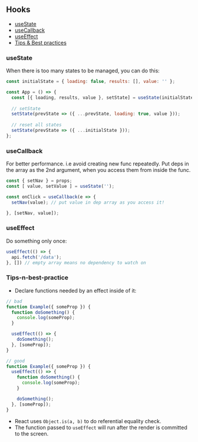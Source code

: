 ## Hooks
* [useState](#useState)
* [useCallback](#useCallback)
* [useEffect](#useEffect)
* [Tips & Best practices](#Tips-n-best-practice)


### useState
When there is too many states to be managed, you can do this:
```js
const initialState = { loading: false, results: [], value: '' };

const App = () => {
  const [{ loading, results, value }, setState] = useState(initialState);
  
  // setState
  setState(prevState => ({ ...prevState, loading: true, value }));
  
  // reset all states
  setState(prevState => ({ ...initialState }));
};
```

### useCallback
For better performance. i.e avoid creating new func repeatedly. Put deps in the array as the 2nd argument, when you access them from inside the func.

```js
const { setNav } = props;
const [ value, setValue ] = useState('');

const onClick = useCallback(e => {
  setNav(value); // put value in dep array as you access it!

}, [setNav, value]);
```

### useEffect
Do something only once:
```js
useEffect(() => {
  api.fetch('/data');
}, []) // empty array means no dependency to watch on
```



### Tips-n-best-practice
* Declare functions needed by an effect inside of it:
```js
// bad
function Example({ someProp }) {
  function doSomething() {
    console.log(someProp);
  }

  useEffect(() => {
    doSomething();
  }, [someProp]);
}

// good
function Example({ someProp }) {
  useEffect(() => {
    function doSomething() {
      console.log(someProp);
    }

    doSomething();
  }, [someProp]);
}
```

* React uses `Object.is(a, b)` to do referential equality check.
* The function passed to `useEffect` will run after the render is committed to the screen.

